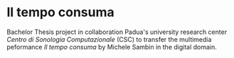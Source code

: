 # **Il tempo consuma**
Bachelor Thesis project in collaboration Padua's university research center _Centro di Sonologia Computazionale_ (CSC) to transfer the multimedia peformance _Il tempo consuma_ by Michele Sambin in the digital domain.
